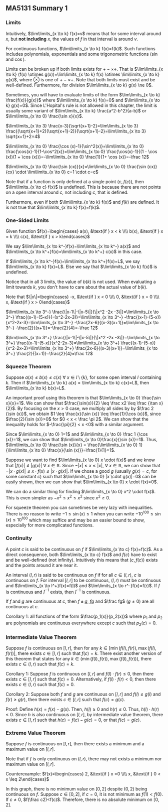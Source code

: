 ## MA5131 Summary 1

### Limits

Intuitively, $\lim\limits_{x \to k} f(x)=v$ means that for some interval around $x$, but **not including** $x$, the values of $f$ in that interval is around $v$.

For continuous functions, $\lim\limits_{x \to k} f(x)=f(k)$. Such functions includes polynomials, exponentials and some trigonometric functions ($\sin$ and $\cos$).

Limits can be broken up if both limits exists for $+-\times \div$. That is $\lim\limits_{x \to k} (f(x) \otimes g(x))=\lim\limits_{x \to k} f(x) \otimes \lim\limits_{x \to k} g(x)$, where $\otimes$ is one of $+-\times \div$. Note that both limits must exist and be well-defined. Furthermore, for division $\lim\limits_{x \to k} g(x) \ne 0$.

Sometimes, you will have to evaluate limits of the form $\lim\limits_{x \to k} \frac{f(x)}{g(x)}$ where $\lim\limits_{x \to k} f(x)=0$ and $\lim\limits_{x \to k} g(x)=0$. Since L'Hopital's rule is not allowed in this chapter, the limit is usually some variant of  $\lim\limits_{x \to k} \frac{a^2-b^2}{a-b}$ or $\lim\limits_{x \to 0} \frac{\sin x}{x}$.

$\lim\limits_{x \to 3} \frac{x-3}{\sqrt{x+1}-2}=\lim\limits_{x \to 3} \frac{(\sqrt{x+1}+2)(\sqrt{x+1}-2)}{\sqrt{x+1}-2}=\lim\limits_{x \to 3} \sqrt{x+1}+2=4$

$\lim\limits_{x \to 0} \frac{\cos (x)-1}{\sin^2(x)}=\lim\limits_{x \to 0} \frac{\cos(x)-1}{1-\cos^2(x)}=\lim\limits_{x \to 0} \frac{\cos(x)-1}{(1 - \cos (x))(1 + \cos (x))}=-\lim\limits_{x \to 0} \frac{1}{1+ \cos (x)}=-\frac 12$

$\lim\limits_{x \to 0} \frac{\sin  (cx)}{x}=\lim\limits_{x \to 0} \frac{\sin  (cx)}{cx} \cdot \lim\limits_{x \to 0} c=1 \cdot c=c$

Note that if a function is only defined at a single point $(c,f(c))$, then $\lim\limits_{x \to c} f(x)$ is undefined. This is because there are not points on a open interval around $c$, not including $c$, that is defined.

Furthermore, even if both $\lim\limits_{x \to k} f(x)$ and $f(k)$ are defined. It is not true that $\lim\limits_{x \to k} f(x)=f(k)$.

### One-Sided Limits

Given function $f(x)=\begin{cases} a(x), &\text{if } x < k \\\\ b(x), &\text{if } x = k \\\\ c(x), &\text{if } x > k\end{cases}$ 

We say $\lim\limits_{x \to k^-}f(x)=\lim\limits_{x \to k^-} a(x)$ and $\lim\limits_{x \to k^+}f(x)=\lim\limits_{x \to k^+} c(x)$ in this case.

If $\lim\limits_{x \to k^-}f(x)=\lim\limits_{x \to k^+}f(x)=L$, we say $\lim\limits_{x \to k} f(x)=L$. Else we say that $\lim\limits_{x \to k} f(x)$ is undefined.

Notice that in all $3$ limits, the value of $b(k)$ is not used. When evaluating a limit towards $k$, you don't have to care about the actual value of $b(k)$.

Note that $\|x\|=\begin{cases} -x, &\text{if } x < 0 \\\\ 0, &\text{if } x = 0 \\\\ x, &\text{if } x > 0\end{cases}$

$\lim\limits_{x \to 3^-} \frac{\|x-1\|-\|x-5\|}{\|x^2 -2x -3\|}=\lim\limits_{x \to 3^-} \frac{(x-1)-(5-x)}{-(x^2-2x-3)}=\lim\limits_{x \to 3^-} -\frac{(x-1)-(5-x)}{x^2-2x-3}=\lim\limits_{x \to 3^-} -\frac{2x-6}{(x-3)(x+1)}=\lim\limits_{x \to 3^-} -\frac{2}{(x+1)}=-\frac{2}{4}=-\frac 12$

$\lim\limits_{x \to 3^+} \frac{\|x-1\|-\|x-5\|}{\|x^2 -2x -3\|}=\lim\limits_{x \to 3^+} \frac{(x-1)-(5-x)}{x^2-2x-3}=\lim\limits_{x \to 3^+} \frac{(x-1)-(5-x)}{x^2-2x-3}=\lim\limits_{x \to 3^+} \frac{2x-6}{(x-3)(x+1)}=\lim\limits_{x \to 3^+} \frac{2}{(x+1)}=\frac{2}{4}=\frac 12$

### Squeeze Theorem

Suppose $a(x) \leq b(x) \leq c(x) ~\forall~ x \in I \setminus \{k\}$, for some open interval $I$ containing $k$. Then if $\lim\limits_{x \to k} a(x) = \lim\limits_{x \to k} c(x)=L$, then $\lim\limits_{x \to k} b(x)=L$.

An important proof using this theorem is that $\lim\limits_{x \to 0} \frac{\sin x}{x}=1$. We can show that $\frac{\sin(x)}{2} \leq \frac x2 \leq \frac {\tan x}{2}$. By focusing on the $x > 0$ case, we multiply all sides by by $\frac 2 {\sin (x)}$, we obtain $1 \leq \frac{x}{\sin (x)} \leq \frac{1}{\cos (x)}$, since $\frac{2}{\sin (x)}>0$ for $0 < x < \frac \pi 2$. We can show that the inequality holds for $-\frac{\pi}{2} < x <0$ with a similar argument. 

Since $\lim\limits_{x \to 0} 1=1$ and $\lim\limits_{x \to 0} \frac 1 {\cos (x)}=1$, we can show that $\lim\limits_{x \to 0}\frac{x}{\sin (x)}=1$. Thus, $\lim\limits_{x \to 0} \frac{\sin (x)}{x} = \frac{\lim\limits_{x \to 0} 1}{\lim\limits_{x \to 0} \frac{x}{\sin (x)}}=\frac{1}{1}=1$. 

Suppose we want to find $\lim\limits_{x \to 0} x \cdot f(x)$ and we know that $|f(x)| \leq |g(x)| ~\forall~ x \in \mathbb{R}$. Since $-|x| \leq x \leq |x|, ~\forall~ x \in \mathbb{R}$, we can show that $-|x \cdot g(x)| \leq x \cdot f(x) \leq |x \cdot g(x)|$. If we chose a good $g$ (usually $g(x)=c$, for some constant $c$) such that $\lim\limits_{x \to 0} |x \cdot g(x)|=0$ can be easily shown, then we can show that $\lim\limits_{x \to 0} x \cdot f(x)=0$.

We can do a similar thing for finding $\lim\limits_{x \to 0} x^2 \cdot f(x)$. This is even simpler as $- x^2 \leq x^2 \leq x^2$ since $x^2 \geq 0$. 

For squeeze theorem you can sometimes be very lazy with inequalities. There is no reason to write $-1 \leq \sin (x) \leq 1$ when you can write $-10^{100} \leq \sin (x) \leq 10^{100}$ which may suffice and may be an easier bound to show, especially for more complicated functions.

### Continuity

A point $c$ is said to be continuous on $f$ if $\lim\limits_{x \to c} f(x)=f(c)$. As a direct consequence, both $\lim\limits_{x \to c} f(x)$ and $f(c)$ have to exist and be well-defined (not infinity). Intuitively this means that $(c,f(c))$ exists and the points around it are near it.

An interval $(l,r)$ is said to be continuous on $f$ if for all $c \in (l,r)$, $c$ is continuous on $f$. For interval $[l,r]$ to be continuous, $(l,r)$ must be continuous and $\lim\limits_{x \to l^+}f(x)=f(l)$ and $\lim\limits_{x \to r^-}f(x)=f(r)$.
If $f$ is continuous and $f^{-1}$ exists, then $f^{-1}$ is continuous.

If $f$ and $g$ are continuous at $c$, then $f \pm g$, $fg$ and $\frac fg$ ($g \ne 0$) are all continuous at $c$.

Corollary 1: all functions of the form $\frac{p_1(x)}{p_2(x)}$ where $p_1$ and $p_2$ are polynomials are continuous everywhere except $c$ such that $p_2(c)=0$.

### Intermediate Value Theorem

Suppose $f$ is continuous on $[l,r]$, then for any $k \in [\min(f(l),f(r)), \max(f(l),f(r))]$, there exists $c \in [l,r]$ such that $f(c)=k$. There exist another version of this theorem that states for any $k \in (\min(f(l),f(r)), \max(f(l),f(r)))$, there exists $c \in (l,r)$ such that $f(c)=k$.

Corollary 1: Suppose $f$ is continuous on $[l,r]$ and $f(l) \cdot f(r) \leq 0$, then there exists $c \in [l,r]$ such that $f(c)=0$. Alternatively, if  $f(l) \cdot f(r) < 0$, then there exists $c \in (l,r)$ such that $f(c)=0$.

Corollary 2: Suppose both $f$ and $g$ are continuous on $[l,r]$ and $f(l) \leq g(l)$ and $f(r) \geq g(r)$, then there exists $c \in [l,r]$ such that $f(c)=g(c)$.

Proof: Define $h(x)=f(x)-g(x)$. Then, $h(l) \geq 0$ and $h(r) \leq 0$. Thus, $h(l) \cdot h(r) \leq 0$. Since $h$ is also continuous on $[l,r]$, by intermediate value theorem, there exists $c\in [l,r]$ such that $h(c)=f(c)-g(c)=0$, or that  $f(c)=g(c)$.

### Extreme Value Theorem

Suppose $f$ is continuous on $[l,r]$, then there exists a minimum and a maximum value on $[l,r]$.

Note that if $f$ is only continuous on $(l,r)$, there may not exists a minimum nor maximum value on $[l,r]$.

Counterexample: $f(x)=\begin{cases} 2, &\text{if } x =0 \\\\ x, &\text{if } 0 < x \leq 2\end{cases}$ 

In this graph, there is no minimum value on $[0,2]$ despite $(0,2)$ being continuous on $f$. Suppose $c \in [0,2]$, if $c=0$, it is not minimum as $f(1)<f(0)$. If $c \ne 0$, $f(\frac c2)<f(c)$. Therefore, there is no absolute minimum on $[0,2]$.
